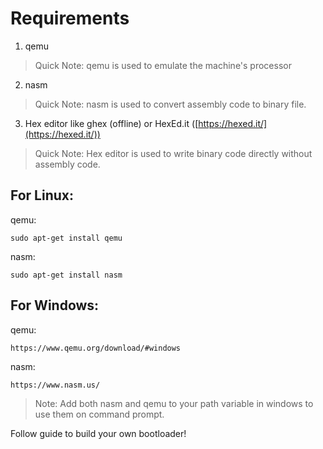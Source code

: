 # Requirements

1. qemu
>Quick Note:
>qemu is used to emulate the machine's processor
2. nasm 
>Quick Note:
>nasm is used to convert assembly code to binary file.
3. Hex editor like ghex (offline) or HexEd.it ([https://hexed.it/](https://hexed.it/))
>Quick Note:
>Hex editor is used to write binary code directly without assembly code.
## For Linux:
qemu:
```
sudo apt-get install qemu
```
nasm:
```
sudo apt-get install nasm
```


## For Windows:
qemu:
```
https://www.qemu.org/download/#windows
```
nasm:
```
https://www.nasm.us/
```
>Note:
>Add both nasm and qemu to your path variable in windows to use them on command prompt.
>
Follow guide to build your own bootloader!